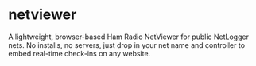 # netviewer
 A lightweight, browser-based Ham Radio NetViewer for public NetLogger nets. No installs, no servers, just drop in your net name and controller to embed real-time check-ins on any website.
